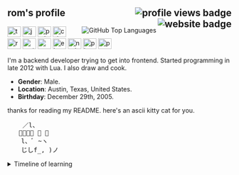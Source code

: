 <h2>
    rom's profile 
    <img alt="profile views badge" align="right" src="https://komarev.com/ghpvc/?username=romdotdog&style=flat-square&color=F66565"/>
    <a href="https://rom.dog" target="_blank">
        <img alt="website badge" align="right" src="https://img.shields.io/static/v1?label=website&message=rom.dog&color=F66565&style=flat-square"/>
    </a>
</h2> 
<a href="https://github.com/anuraghazra/github-readme-stats">
    <img alt="GitHub Top Languages" align="right" src="https://github-readme-stats.anuraghazra1.vercel.app/api/top-langs/?username=romdotdog&theme=dark" />
</a>
<div>
    <img alt="typescript" width=30 height=24 src="https://devicon.dev/devicon.git/icons/typescript/typescript-plain.svg">
    <img alt="javascript" width=30 height=24 src="https://devicon.dev/devicon.git/icons/javascript/javascript-plain.svg">
    <img alt="python" width=30 height=24 src="https://devicon.dev/devicon.git/icons/python/python-plain.svg">
    <img alt="csharp" width=30 height=24 src="https://devicon.dev/devicon.git/icons/csharp/csharp-plain.svg">
    <img alt="react" width=30 height=24 src="https://devicon.dev/devicon.git/icons/react/react-original.svg">
    <img alt="materialui" width=30 height=24 src="https://devicon.dev/devicon.git/icons/materialui/materialui-original.svg">
    <img alt="webpack" width=30 height=24 src="https://devicon.dev/devicon.git/icons/webpack/webpack-original.svg">
    <img alt="electron" width=30 height=24 src="https://devicon.dev/devicon.git/icons/electron/electron-original.svg">
    <img alt="nodejs" width=30 height=24 src="https://devicon.dev/devicon.git/icons/nodejs/nodejs-original.svg">
    <img alt="php" width=30 height=24 src="https://devicon.dev/devicon.git/icons/php/php-plain.svg">
    <img alt="postgresql" width=30 height=24 src="https://devicon.dev/devicon.git/icons/postgresql/postgresql-plain.svg">
</div>

I'm a backend developer trying to get into frontend. Started programming in late 2012 with Lua. I also draw and cook.
* **Gender**: Male.
* **Location**: Austin, Texas, United States.
* **Birthday**: December 29th, 2005.

thanks for reading my README. 
here's an ascii kitty cat for you.
<pre>
    ／l、
   ﾞ（ﾟ､ ｡ ７
  　l、ﾞ ~ヽ
  　じしf_, )ノ
</pre>
<details>
  <summary>Timeline of learning</summary>

### Late 2012
Started programming Lua.

### Late 2014
Started learning batch and C#. Joined GitHub on a separate account.

### 2015
Learned python after getting mad at how absolutely awful batch is. 

### 2016
Started getting into more advanced concepts of programming. Started learning trigonometry and the cartesian plane.

### 2017
Learned HTML, CSS and JS.

### 2018
Transitioned from WinForms to WPF. Started independently learning graphic design. Learned polar coordinates.

### 2019
Learned node and PHP. Ended up creating my first website. Created an advanced bot to host a custom long-spanning RP game that I designed for my school friends.

### 2020

#### Early
Learned in depth about compilers and virtual machines. Created and led two group projects using GitHub to implement continuous integration and created a closed-source testing framework using GitHub Actions.
#### Late
Reestablished online presence.
Learned React, webpack and similar libraries.
</details>
